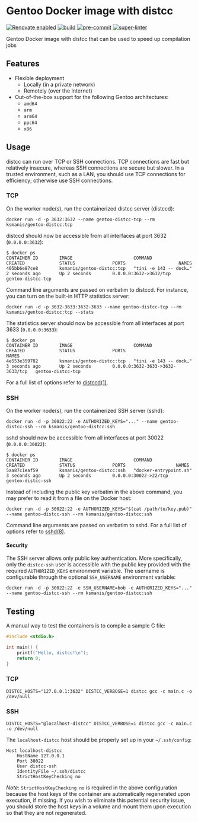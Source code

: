 # Gentoo Docker image with distcc

[![Renovate enabled](https://img.shields.io/badge/renovate-enabled-brightgreen.svg)](https://renovatebot.com/)
[![build](https://github.com/KSmanis/docker-gentoo-distcc/workflows/build/badge.svg)](https://github.com/KSmanis/docker-gentoo-distcc/actions?workflow=build)
[![pre-commit](https://github.com/KSmanis/docker-gentoo-distcc/workflows/pre-commit/badge.svg)](https://github.com/KSmanis/docker-gentoo-distcc/actions?workflow=pre-commit)
[![super-linter](https://github.com/KSmanis/docker-gentoo-distcc/workflows/super-linter/badge.svg)](https://github.com/KSmanis/docker-gentoo-distcc/actions?workflow=super-linter)

Gentoo Docker image with distcc that can be used to speed up compilation jobs

## Features

- Flexible deployment
  - Locally (in a private network)
  - Remotely (over the Internet)
- Out-of-the-box support for the following Gentoo architectures:
  - `amd64`
  - `arm`
  - `arm64`
  - `ppc64`
  - `x86`

## Usage

distcc can run over TCP or SSH connections. TCP connections are fast but
relatively insecure, whereas SSH connections are secure but slower. In a trusted
environment, such as a LAN, you should use TCP connections for efficiency;
otherwise use SSH connections.

### TCP

On the worker node(s), run the containerized distcc server (distccd):

```shell
docker run -d -p 3632:3632 --name gentoo-distcc-tcp --rm ksmanis/gentoo-distcc:tcp
```

distccd should now be accessible from all interfaces at port 3632
(`0.0.0.0:3632`):

```shell
$ docker ps
CONTAINER ID        IMAGE                       COMMAND                  CREATED             STATUS              PORTS                    NAMES
405bb6e87ce8        ksmanis/gentoo-distcc:tcp   "tini -e 143 -- dock…"   2 seconds ago       Up 2 seconds        0.0.0.0:3632->3632/tcp   gentoo-distcc-tcp
```

Command line arguments are passed on verbatim to distccd. For instance, you can
turn on the built-in HTTP statistics server:

```shell
docker run -d -p 3632-3633:3632-3633 --name gentoo-distcc-tcp --rm ksmanis/gentoo-distcc:tcp --stats
```

The statistics server should now be accessible from all interfaces at port 3633
(`0.0.0.0:3633`):

```shell
$ docker ps
CONTAINER ID        IMAGE                       COMMAND                  CREATED             STATUS              PORTS                              NAMES
4e553e359782        ksmanis/gentoo-distcc:tcp   "tini -e 143 -- dock…"   3 seconds ago       Up 2 seconds        0.0.0.0:3632-3633->3632-3633/tcp   gentoo-distcc-tcp
```

For a full list of options refer to
[distccd(1)](https://linux.die.net/man/1/distccd).

### SSH

On the worker node(s), run the containerized SSH server (sshd):

```shell
docker run -d -p 30022:22 -e AUTHORIZED_KEYS="..." --name gentoo-distcc-ssh --rm ksmanis/gentoo-distcc:ssh
```

sshd should now be accessible from all interfaces at port 30022
(`0.0.0.0:30022`):

```shell
$ docker ps
CONTAINER ID        IMAGE                       COMMAND                  CREATED             STATUS              PORTS                   NAMES
5aa87c1eaf59        ksmanis/gentoo-distcc:ssh   "docker-entrypoint.sh"   3 seconds ago       Up 2 seconds        0.0.0.0:30022->22/tcp   gentoo-distcc-ssh
```

Instead of including the public key verbatim in the above command, you may
prefer to read it from a file on the Docker host:

```shell
docker run -d -p 30022:22 -e AUTHORIZED_KEYS="$(cat /path/to/key.pub)" --name gentoo-distcc-ssh --rm ksmanis/gentoo-distcc:ssh
```

Command line arguments are passed on verbatim to sshd. For a full list of
options refer to [sshd(8)](https://linux.die.net/man/8/sshd).

#### Security

The SSH server allows only public key authentication. More specifically, only
the `distcc-ssh` user is accessible with the public key provided with the
required `AUTHORIZED_KEYS` environment variable. The username is configurable
through the optional `SSH_USERNAME` environment variable:

```shell
docker run -d -p 30022:22 -e SSH_USERNAME=bob -e AUTHORIZED_KEYS="..." --name gentoo-distcc-ssh --rm ksmanis/gentoo-distcc:ssh
```

## Testing

A manual way to test the containers is to compile a sample C file:

```c
#include <stdio.h>

int main() {
    printf("Hello, distcc!\n");
    return 0;
}
```

### TCP

```shell
DISTCC_HOSTS="127.0.0.1:3632" DISTCC_VERBOSE=1 distcc gcc -c main.c -o /dev/null
```

### SSH

```shell
DISTCC_HOSTS="@localhost-distcc" DISTCC_VERBOSE=1 distcc gcc -c main.c -o /dev/null
```

The `localhost-distcc` host should be properly set up in your `~/.ssh/config`:

```ssh-config
Host localhost-distcc
    HostName 127.0.0.1
    Port 30022
    User distcc-ssh
    IdentityFile ~/.ssh/distcc
    StrictHostKeyChecking no
```

*Note*: `StrictHostKeyChecking no` is required in the above configuration
because the host keys of the container are automatically regenerated upon
execution, if missing. If you wish to eliminate this potential security issue,
you should store the host keys in a volume and mount them upon execution so that
they are not regenerated.
